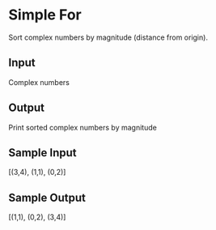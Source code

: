 # Simple For

Sort complex numbers by magnitude (distance from origin).


## Input
Complex numbers

## Output
Print sorted complex numbers by magnitude

## Sample Input
[(3,4), (1,1), (0,2)]

## Sample Output
[(1,1), (0,2), (3,4)]

